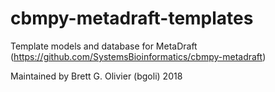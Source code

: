 # cbmpy-metadraft-templates

Template models and database for MetaDraft (https://github.com/SystemsBioinformatics/cbmpy-metadraft)

Maintained by Brett G. Olivier (bgoli) 2018

